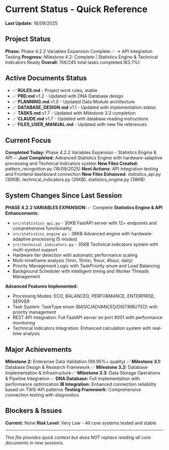 # Current Status - Quick Reference
**Last Update:** 16/09/2025

## Project Status
**Phase:** Phase 4.2.2 Variables Expansion Complete ✅ → API Integration Testing
**Progress:** Milestone 4.2: Complete | Statistics Engine & Technical Indicators Ready
**Overall:** 156/245 total tasks completed (63.7%)

## Active Documents Status
- ✅ **RULES.md** - Project work rules, stable
- ✅ **PRD.md** v1.2 - Updated with DNA Database design
- ✅ **PLANNING.md** v1.0 - Updated Data Module architecture
- ✅ **DATABASE_DESIGN.md** v1.1 - Updated with implementation status
- ✅ **TASKS.md** v1.7 - Updated with Milestone 3.3 completion
- ✅ **CLAUDE.md** v1.7 - Updated with database reading instructions
- ✅ **FILES_USER_MANUAL.md** - Updated with new file references

## Current Focus
**Completed Today:** Phase 4.2.2 Variables Expansion - Statistics Engine & API ✅
**Just Completed:** Advanced Statistics Engine with hardware-adaptive processing and Technical Indicators system
**New Files Created:** pattern_recognition.py (16/09/2025)
**Next Actions:** API Integration testing and Frontend dashboard connection
**New Files Enhanced:** statistics_api.py (30KB), technical_indicators.py (35KB), statistics_engine.py (38KB)

## System Changes Since Last Session
**PHASE 4.2.2 VARIABLES EXPANSION:** ✅ Complete
**Statistics Engine & API Enhancements:**
- `src/statistics_api.py` - 30KB FastAPI server with 12+ endpoints and comprehensive functionality
- `src/statistics_engine.py` - 38KB Advanced engine with hardware-adaptive processing (5 modes)
- `src/technical_indicators.py` - 35KB Technical indicators system with multi-symbol support
- Hardware tier detection with automatic performance scaling
- Multi-timeframe analysis (1min, 15min, 1hour, 4hour, daily)
- Priority Management Logic with TaskPriority enum and Load Balancing
- Background Scheduler with intelligent timing and Worker Threads Management

**Advanced Features Implemented:**
- Processing Modes: ECO, BALANCED, PERFORMANCE, ENTERPRISE, SERVER
- Task System: TaskType enum (BASIC/ADVANCED/DISTRIBUTED) with priority management
- REST API Integration: Full FastAPI server on port 8001 with performance monitoring
- Technical Indicators Integration: Enhanced calculation system with real-time analysis

## Major Achievements
**Milestone 2:** Enterprise Data Validation (99.95%+ quality) ✅
**Milestone 3.1:** Database Design & Research Framework ✅
**Milestone 3.2:** Database Implementation & Infrastructure ✅
**Milestone 3.3:** Data Storage Operations & Pipeline Integration ✅
**DNA Database:** Full implementation with performance optimization
**IB Integration:** Enhanced connection reliability based on TWS-API patterns
**Testing Framework:** Comprehensive connection testing with diagnostics

## Blockers & Issues
**Current:** None
**Risk Level:** Very Low - All core systems tested and stable

---
*This file provides quick context but does NOT replace reading all core documents in new sessions.*